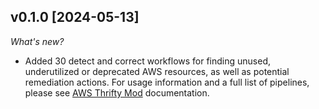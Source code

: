 ## v0.1.0 [2024-05-13]

_What's new?_

- Added 30 detect and correct workflows for finding unused, underutilized or deprecated AWS resources, as well as potential remediation actions. For usage information and a full list of pipelines, please see [AWS Thrifty Mod](https://hub.flowpipe.io/mods/turbot/aws_thrifty) documentation.